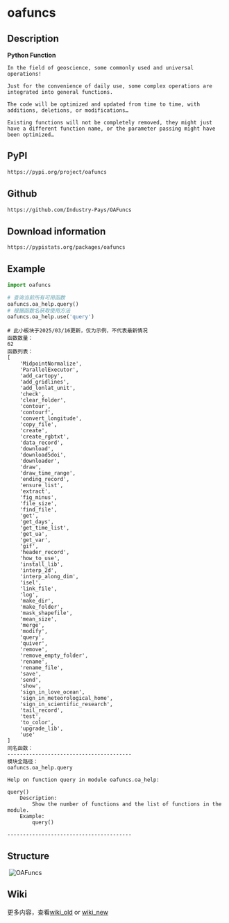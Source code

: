 # oafuncs

## Description

**Python Function**

```text
In the field of geoscience, some commonly used and universal operations!

Just for the convenience of daily use, some complex operations are integrated into general functions.

The code will be optimized and updated from time to time, with additions, deletions, or modifications…

Existing functions will not be completely removed, they might just have a different function name, or the parameter passing might have been optimized…
```

## PyPI

```html
https://pypi.org/project/oafuncs
```

## Github

```html
https://github.com/Industry-Pays/OAFuncs
```

## Download information
```html
https://pypistats.org/packages/oafuncs
```

## Example

```python
import oafuncs

# 查询当前所有可用函数
oafuncs.oa_help.query()
# 根据函数名获取使用方法
oafuncs.oa_help.use('query')
```

```shell
# 此小板块于2025/03/16更新，仅为示例，不代表最新情况
函数数量：
62
函数列表：
[
    'MidpointNormalize',
    'ParallelExecutor',
    'add_cartopy',
    'add_gridlines',
    'add_lonlat_unit',
    'check',
    'clear_folder',
    'contour',
    'contourf',
    'convert_longitude',
    'copy_file',
    'create',
    'create_rgbtxt',
    'data_record',
    'download',
    'download5doi',
    'downloader',
    'draw',
    'draw_time_range',
    'ending_record',
    'ensure_list',
    'extract',
    'fig_minus',
    'file_size',
    'find_file',
    'get',
    'get_days',
    'get_time_list',
    'get_ua',
    'get_var',
    'gif',
    'header_record',
    'how_to_use',
    'install_lib',
    'interp_2d',
    'interp_along_dim',
    'isel',
    'link_file',
    'log',
    'make_dir',
    'make_folder',
    'mask_shapefile',
    'mean_size',
    'merge',
    'modify',
    'query',
    'quiver',
    'remove',
    'remove_empty_folder',
    'rename',
    'rename_file',
    'save',
    'send',
    'show',
    'sign_in_love_ocean',
    'sign_in_meteorological_home',
    'sign_in_scientific_research',
    'tail_record',
    'test',
    'to_color',
    'upgrade_lib',
    'use'
]
同名函数：
----------------------------------------
模块全路径：
oafuncs.oa_help.query

Help on function query in module oafuncs.oa_help:

query()
    Description:
        Show the number of functions and the list of functions in the module.
    Example:
        query()

----------------------------------------
```

## Structure

<img title="" src="./oafuncs/data_store/OAFuncs.png" alt="">

<img title="OAFuncs" src="https://raw.githubusercontent.com/Industry-Pays/OAFuncs/main/oafuncs/_data/oafuncs.png" alt="OAFuncs">

## Wiki
更多内容，查看[wiki_old](https://opendeep.wiki/Industry-Pays/OAFuncs/introduction) or [wiki_new](https://deepwiki.com/Industry-Pays/OAFuncs)
